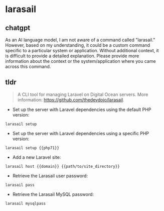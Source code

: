 # larasail 
## chatgpt 
As an AI language model, I am not aware of a command called "larasail." However, based on my understanding, it could be a custom command specific to a particular system or application. Without additional context, it is difficult to provide a detailed explanation. Please provide more information about the context or the system/application where you came across this command. 

## tldr 
 
> A CLI tool for managing Laravel on Digital Ocean servers.
> More information: <https://github.com/thedevdojo/larasail>.

- Set up the server with Laravel dependencies using the default PHP version:

`larasail setup`

- Set up the server with Laravel dependencies using a specific PHP version:

`larasail setup {{php71}}`

- Add a new Laravel site:

`larasail host {{domain}} {{path/to/site_directory}}`

- Retrieve the Larasail user password:

`larasail pass`

- Retrieve the Larasail MySQL password:

`larasail mysqlpass`
